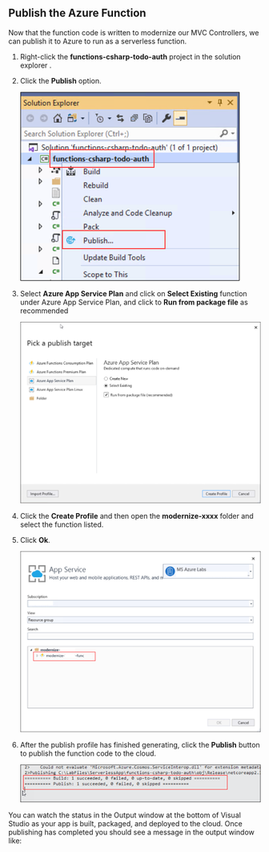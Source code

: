 ## Publish the Azure Function

Now that the function code is written to modernize our MVC Controllers, we can publish it to Azure to run as a serverless function.

1. Right-click the **functions-csharp-todo-auth** project in the solution explorer . 

2. Click the **Publish** option.

   ![Publish](images/publish.png)

3. Select **Azure App Service Plan** and click on **Select Existing** function under Azure App Service Plan, and click to **Run from package file** as recommended

   ![azureappserviceplan](images/azureappserviceplan.png)
   
4. Click the **Create Profile** and then open the **modernize-xxxx** folder and select the function listed.

5. Click **Ok**.
   
   ![appselection](images/appselection.png)
   
6. After the publish profile has finished generating, click the **Publish** button to publish the function code to the cloud.
   
   ![buildsuceed](images/buildsuceed.png)

You can watch the status in the Output window at the bottom of Visual Studio as your app is built, packaged, and deployed to the cloud. Once publishing has completed you should see a message in the output window like:


